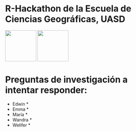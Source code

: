 # R-Hackathon de la Escuela de Ciencias Geográficas, UASD

<p float="left">
 <img src="https://www.r-project.org/logo/Rlogo.png" height="100" />
 <img src="https://upload.wikimedia.org/wikipedia/commons/thumb/a/ab/Escudo_UASD.jpg/800px-Escudo_UASD.jpg" height="100" />
</p>

# Preguntas de investigación a intentar responder:

* Edwin
  * 
* Emma
  * 
* María
  * 
* Wandra
  * 
* Welifer
  * 
